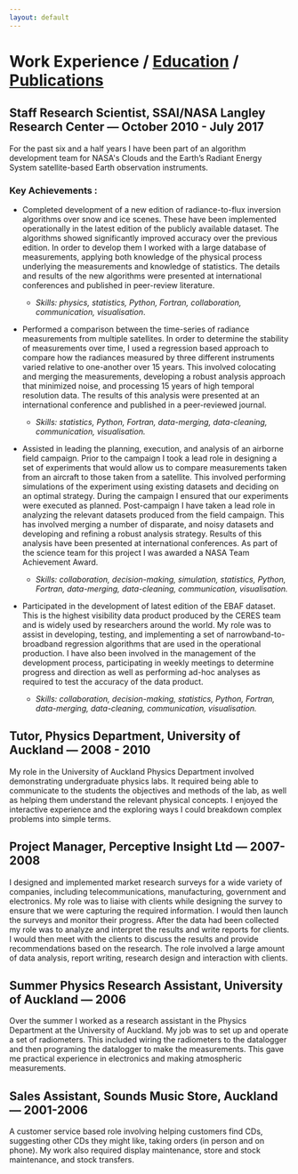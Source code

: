 ```yaml
---
layout: default
---
```

# Work Experience / [Education](education.md) / [Publications](publications.md)
## Staff Research Scientist, SSAI/NASA Langley Research Center — October 2010 - July 2017

For the past six and a half years I have been part of an algorithm development team for NASA's Clouds and the Earth’s Radiant Energy System satellite-based Earth observation instruments.  

### Key Achievements :
* Completed development of a new edition of radiance-to-flux inversion algorithms over snow and ice scenes.  These have been implemented operationally in the latest edition of the publicly  available dataset.  The algorithms showed significantly improved accuracy over the previous edition.  In order to develop them I worked with a large database of measurements, applying both knowledge of the physical process underlying the measurements and knowledge of statistics.  The details and results of the new algorithms were presented at international conferences and published in peer-review literature.  
  * *Skills: physics, statistics, Python, Fortran, collaboration, communication, visualisation*. 



* Performed a comparison between the time-series of radiance measurements from multiple satellites.  In order to determine the stability of measurements over time, I used a regression based approach to compare how the radiances measured by three different instruments varied relative to one-another over 15 years.  This involved colocating and merging the measurements, developing a robust analysis approach that minimized noise, and processing 15 years of  high temporal resolution data.  The results of this analysis were presented at  an international conference and published in a peer-reviewed journal.  
  * *Skills: statistics, Python, Fortran, data-merging, data-cleaning, communication, visualisation.*
 


* Assisted in leading the planning, execution, and analysis of an airborne field campaign.  Prior to the campaign I took a lead role in designing a set of experiments that would allow us to compare measurements taken from an aircraft to those taken from a satellite.  This involved performing simulations of the experiment using existing datasets and deciding on an optimal strategy.  During the campaign I ensured that our experiments were executed as planned.  Post-campaign I have taken a lead role in analyzing the relevant datasets produced from the field campaign.  This has involved merging a number of disparate, and noisy datasets and developing and refining a robust analysis strategy.  Results of this analysis have been presented at international conferences.  As part of the science team for this project I was awarded a NASA Team Achievement Award.
  * *Skills: collaboration, decision-making, simulation, statistics, Python, Fortran, data-merging, data-cleaning, communication, visualisation.*
 
 
 
* Participated in the development of latest edition of the EBAF dataset.  This is the highest visibility data product produced by the CERES team and is widely used by researchers around the world.  My role was to assist in developing, testing,  and implementing a set of narrowband-to-broadband regression algorithms that are used in the operational production.  I have also been involved in the management of the development process, participating in weekly meetings to determine progress and direction as well as performing ad-hoc analyses as required to test the accuracy of the data product.  
  * *Skills: collaboration, decision-making, statistics, Python, Fortran, data-merging, data-cleaning, communication, visualisation.*


## Tutor, Physics Department, University of Auckland — 2008 - 2010

My role in the University of Auckland Physics Department involved demonstrating undergraduate physics labs.  It required being able to communicate to the students the objectives and methods of the lab, as well as helping them understand the relevant physical concepts. I enjoyed the interactive experience and the exploring ways I could breakdown complex problems into simple terms.

## Project Manager, Perceptive Insight Ltd — 2007-2008

I designed and implemented market research surveys for a wide variety of companies, including telecommunications, manufacturing, government and electronics.  My role was to liaise with clients while designing the survey to ensure that we were capturing the required information.  I would then launch the surveys and monitor their progress.  After the data had been collected my role was to analyze and interpret the results and write reports for clients. I would then meet with the clients to discuss the results and provide recommendations based on the research.  The role involved a large amount of data analysis, report writing, research design and interaction with clients.

## Summer Physics Research Assistant, University of Auckland — 2006

Over the summer I worked as a research assistant in the Physics Department at the University of Auckland.  My job was to set up and operate a set of radiometers. This included wiring the radiometers to the datalogger and then programing the datalogger to make the measurements.  This gave me practical experience in electronics and making atmospheric measurements. 

## Sales Assistant, Sounds Music Store, Auckland — 2001-2006

A customer service based role involving helping customers find CDs, suggesting other CDs they might like, taking orders (in person and on phone).  My work also required display maintenance, store and stock maintenance, and stock transfers.
